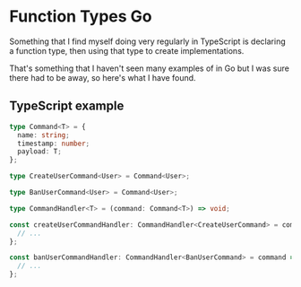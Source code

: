 # Function Types Go

Something that I find myself doing very regularly in TypeScript is declaring a function type, then using that type to create implementations.

That's something that I haven't seen many examples of in Go but I was sure there had to be away, so here's what I have found.

## TypeScript example

```ts
type Command<T> = {
  name: string;
  timestamp: number;
  payload: T;
};

type CreateUserCommand<User> = Command<User>;

type BanUserCommand<User> = Command<User>;

type CommandHandler<T> = (command: Command<T>) => void;

const createUserCommandHandler: CommandHandler<CreateUserCommand> = command => {
  // ...
};

const banUserCommandHandler: CommandHandler<BanUserCommand> = command => {
  // ...
};
```
